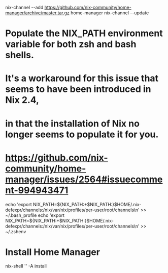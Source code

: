 nix-channel --add https://github.com/nix-community/home-manager/archive/master.tar.gz home-manager
nix-channel --update


# Populate the NIX_PATH environment variable for both zsh and bash shells.
# It's a workaround for this issue that seems to have been introduced in Nix 2.4,
# in that the installation of Nix no longer seems to populate it for you.
# https://github.com/nix-community/home-manager/issues/2564#issuecomment-994943471
echo 'export NIX_PATH=${NIX_PATH:+$NIX_PATH:}$HOME/.nix-defexpr/channels:/nix/var/nix/profiles/per-user/root/channels\n' >> ~/.bash_profile
echo 'export NIX_PATH=${NIX_PATH:+$NIX_PATH:}$HOME/.nix-defexpr/channels:/nix/var/nix/profiles/per-user/root/channels\n' >> ~/.zshenv 

# Install Home Manager
nix-shell '<home-manager>' -A install